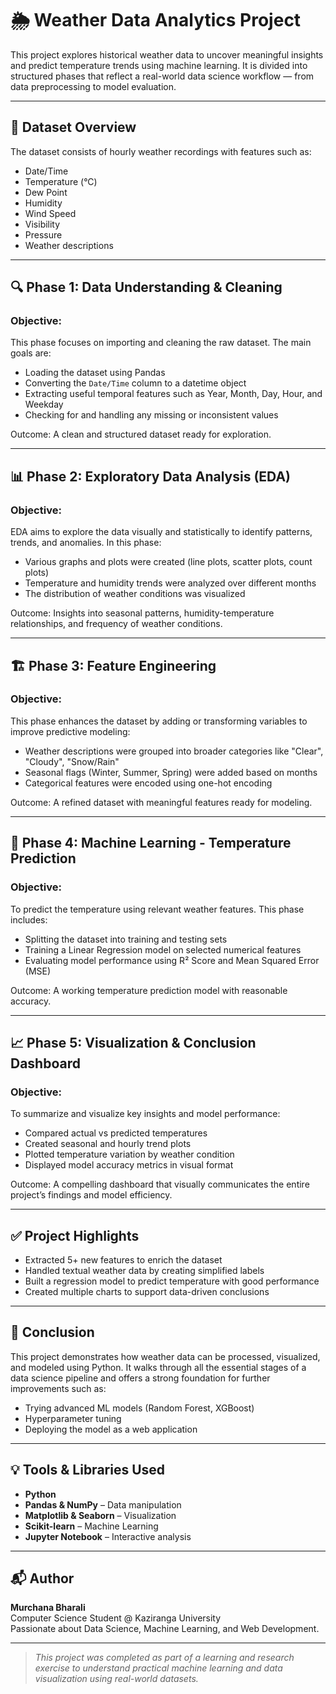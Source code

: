 # 🌦️ Weather Data Analytics Project

This project explores historical weather data to uncover meaningful insights and predict temperature trends using machine learning. It is divided into structured phases that reflect a real-world data science workflow — from data preprocessing to model evaluation.

---

## 📁 Dataset Overview

The dataset consists of hourly weather recordings with features such as:
- Date/Time
- Temperature (°C)
- Dew Point
- Humidity
- Wind Speed
- Visibility
- Pressure
- Weather descriptions

---

## 🔍 Phase 1: Data Understanding & Cleaning

### Objective:
This phase focuses on importing and cleaning the raw dataset. The main goals are:
- Loading the dataset using Pandas
- Converting the `Date/Time` column to a datetime object
- Extracting useful temporal features such as Year, Month, Day, Hour, and Weekday
- Checking for and handling any missing or inconsistent values

Outcome: A clean and structured dataset ready for exploration.

---

## 📊 Phase 2: Exploratory Data Analysis (EDA)

### Objective:
EDA aims to explore the data visually and statistically to identify patterns, trends, and anomalies. In this phase:
- Various graphs and plots were created (line plots, scatter plots, count plots)
- Temperature and humidity trends were analyzed over different months
- The distribution of weather conditions was visualized

Outcome: Insights into seasonal patterns, humidity-temperature relationships, and frequency of weather conditions.

---

## 🏗️ Phase 3: Feature Engineering

### Objective:
This phase enhances the dataset by adding or transforming variables to improve predictive modeling:
- Weather descriptions were grouped into broader categories like "Clear", "Cloudy", "Snow/Rain"
- Seasonal flags (Winter, Summer, Spring) were added based on months
- Categorical features were encoded using one-hot encoding

Outcome: A refined dataset with meaningful features ready for modeling.

---

## 🤖 Phase 4: Machine Learning - Temperature Prediction

### Objective:
To predict the temperature using relevant weather features. This phase includes:
- Splitting the dataset into training and testing sets
- Training a Linear Regression model on selected numerical features
- Evaluating model performance using R² Score and Mean Squared Error (MSE)

Outcome: A working temperature prediction model with reasonable accuracy.

---

## 📈 Phase 5: Visualization & Conclusion Dashboard

### Objective:
To summarize and visualize key insights and model performance:
- Compared actual vs predicted temperatures
- Created seasonal and hourly trend plots
- Plotted temperature variation by weather condition
- Displayed model accuracy metrics in visual format

Outcome: A compelling dashboard that visually communicates the entire project’s findings and model efficiency.

---

## ✅ Project Highlights

- Extracted 5+ new features to enrich the dataset
- Handled textual weather data by creating simplified labels
- Built a regression model to predict temperature with good performance
- Created multiple charts to support data-driven conclusions

---

## 📌 Conclusion

This project demonstrates how weather data can be processed, visualized, and modeled using Python. It walks through all the essential stages of a data science pipeline and offers a strong foundation for further improvements such as:
- Trying advanced ML models (Random Forest, XGBoost)
- Hyperparameter tuning
- Deploying the model as a web application

---

## 💡 Tools & Libraries Used

- **Python**
- **Pandas & NumPy** – Data manipulation
- **Matplotlib & Seaborn** – Visualization
- **Scikit-learn** – Machine Learning
- **Jupyter Notebook** – Interactive analysis

---

## 📬 Author

**Murchana Bharali**  
Computer Science Student @ Kaziranga University  
Passionate about Data Science, Machine Learning, and Web Development.

---

> *This project was completed as part of a learning and research exercise to understand practical machine learning and data visualization using real-world datasets.*

